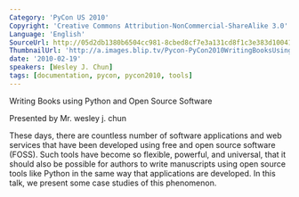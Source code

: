 ```yaml
---
Category: 'PyCon US 2010'
Copyright: 'Creative Commons Attribution-NonCommercial-ShareAlike 3.0'
Language: 'English'
SourceUrl: http://05d2db1380b6504cc981-8cbed8cf7e3a131cd8f1c3e383d10041.r93.cf2.rackcdn.com/pycon-us-2010/332_writing-books-using-python-and-open-source-software-40.m4v
ThumbnailUrl: 'http://a.images.blip.tv/Pycon-PyCon2010WritingBooksUsingPythonAndOpenSourceSoftware40530.png'
date: '2010-02-19'
speakers: [Wesley J. Chun]
tags: [documentation, pycon, pycon2010, tools]
---
```

Writing Books using Python and Open Source Software

  
Presented by Mr. wesley j. chun

  
These days, there are countless number of software applications and web
services that have been developed using free and open source software (FOSS).
Such tools have become so flexible, powerful, and universal, that it should
also be possible for authors to write manuscripts using open source tools like
Python in the same way that applications are developed. In this talk, we
present some case studies of this phenomenon.

